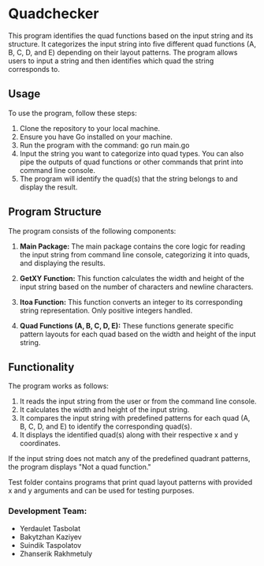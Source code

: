 # Quadchecker

This program identifies the quad functions based on the input string and its structure. It categorizes the input string into five different quad functions (A, B, C, D, and E) depending on their layout patterns. The program allows users to input a string and then identifies which quad the string corresponds to.

## Usage

To use the program, follow these steps:

1. Clone the repository to your local machine.
2. Ensure you have Go installed on your machine.
3. Run the program with the command: go run main.go
4. Input the string you want to categorize into quad types. You can also pipe the outputs of quad functions or other commands that print into command line console.
5. The program will identify the quad(s) that the string belongs to and display the result.

## Program Structure

The program consists of the following components:

1. **Main Package:** The main package contains the core logic for reading the input string from command line console, categorizing it into quads, and displaying the results.

2. **GetXY Function:** This function calculates the width and height of the input string based on the number of characters and newline characters.

3. **Itoa Function:** This function converts an integer to its corresponding string representation. Only positive integers handled.

4. **Quad Functions (A, B, C, D, E):** These functions generate specific pattern layouts for each quad based on the width and height of the input string.

## Functionality

The program works as follows:

1. It reads the input string from the user or from the command line console.
2. It calculates the width and height of the input string.
3. It compares the input string with predefined patterns for each quad (A, B, C, D, and E) to identify the corresponding quad(s).
4. It displays the identified quad(s) along with their respective x and y coordinates.

If the input string does not match any of the predefined quadrant patterns, the program displays "Not a quad function."

Test folder contains programs that print quad layout patterns with provided x and y arguments and can be used for testing purposes.

### Development Team:
- Yerdaulet Tasbolat
- Bakytzhan Kaziyev
- Suindik Taspolatov
- Zhanserik Rakhmetuly

